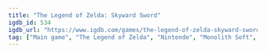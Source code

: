 ```yaml
---
title: "The Legend of Zelda: Skyward Sword"
igdb_id: 534
igdb_url: "https://www.igdb.com/games/the-legend-of-zelda-skyward-sword"
tag: ["Main game", "The Legend of Zelda", "Nintendo", "Monolith Soft", "Nintendo EAD Software Development Group No.3", "Platform", "Puzzle", "Role-playing (RPG)", "Adventure", "Single player", "Third person", "Action", "Fantasy", "Historical"]
---
```

